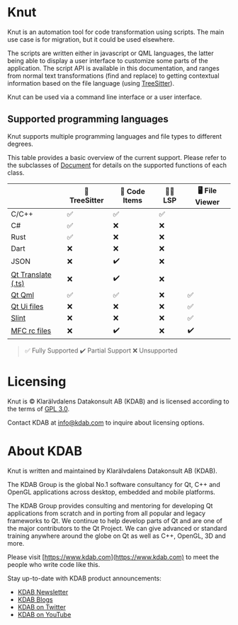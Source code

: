 # Knut

Knut is an automation tool for code transformation using scripts. The main use case is for migration, but it could be used elsewhere.

The scripts are written either in javascript or QML languages, the latter being able to display a user interface to customize some parts of the application.
The script API is available in this documentation, and ranges from normal text transformations (find and replace) to getting contextual information based on the file language (using [TreeSitter](https://tree-sitter.github.io/tree-sitter/)).

Knut can be used via a command line interface or a user interface.

## Supported programming languages

Knut supports multiple programming languages and file types to different degrees.

This table provides a basic overview of the current support.
Please refer to the subclasses of [Document](https://kdab.github.io/knut/API/knut/document.html) for details on the supported functions of each class.

<!-- NOTE: SYNC WITH README.md! -->
|                            | 🌳 TreeSitter | 🔣 Code Items | 🧑‍💻 LSP | 🖥️ File Viewer |
|----------------------------|---------------|---------------|---------|---------------|
| C/C++                      | ✅            | ✅            | ✅      |               |
| C#                         | ✅            | ❌            | ❌      |               |
| Rust                       | ✅            | ❌            | ❌      |               |
| Dart                       | ❌            | ❌            | ❌      |               |
| JSON                       | ❌            | ✔️             | ❌      |               |
| [Qt Translate (.ts)][QtTs] | ❌            | ✔️             | ❌      |               |
| [Qt Qml][Qml]              | ✅            | ✅            | ❌      | ✅             |
| [Qt Ui files][QtUi]        | ❌            | ❌            | ❌      | ✅             |
| [Slint][Slint]             | ❌            | ❌            | ❌      | ✅             |
| [MFC rc files][MfcRc]      | ❌            | ✔️             | ❌      | ✔️             |

> ✅ Fully Supported
> ✔️  Partial Support
> ❌ Unsupported

[QtTs]: https://doc.qt.io/qt-6/linguist-ts-file-format.html
[QtUi]: https://doc.qt.io/qt-6/designer-ui-file-format.html
[Qml]: https://doc.qt.io/qt-6/qmlreference.html
[Slint]: https://slint.dev/
[MfcRc]: https://learn.microsoft.com/en-us/windows/win32/menurc/about-resource-files

# Licensing

Knut is © Klarälvdalens Datakonsult AB (KDAB) and is licensed according to the terms of [GPL 3.0](https://www.gnu.org/licenses/gpl-3.0.en.html).

Contact KDAB at <info@kdab.com> to inquire about licensing options.

# About KDAB

Knut is written and maintained by Klarälvdalens Datakonsult AB (KDAB).

The KDAB Group is the global No.1 software consultancy for Qt, C++ and OpenGL applications across desktop, embedded and mobile platforms.

The KDAB Group provides consulting and mentoring for developing Qt applications from scratch and in porting from all popular and legacy frameworks to Qt. We continue to help develop parts of Qt and are one of the major contributors to the Qt Project. We can give advanced or standard training anywhere around the globe on Qt as well as C++, OpenGL, 3D and more.

Please visit [https://www.kdab.com](https://www.kdab.com) to meet the people who write code like this.

Stay up-to-date with KDAB product announcements:

* [KDAB Newsletter](https://news.kdab.com)
* [KDAB Blogs](https://www.kdab.com/category/blogs)
* [KDAB on Twitter](https://twitter.com/KDABQt)
* [KDAB on YouTube](https://www.youtube.com/@KDABtv)
